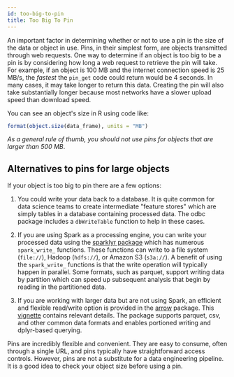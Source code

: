 ```yaml
---
id: too-big-to-pin
title: Too Big To Pin
---
```


An important factor in determining whether or not to use a pin is the size of the data or object in use. Pins, in their simplest form, are objects transmitted through web requests. One way to determine if an object is too big to be a pin is by considering how long a web request to retrieve the pin will take. For example, if an object is 100 MB and the internet connection speed is 25 MB/s, the *fastest* the `pin_get` code could return would be 4 seconds. In many cases, it may take longer to return this data. Creating the pin will also take substantially longer because most networks have a slower upload speed than download speed.

You can see an object's size in R using code like:

```r
format(object.size(data_frame), units = "MB")
```

*As a general rule of thumb, you should not use pins for objects that are larger than 500 MB*.

## Alternatives to pins for large objects

If your object is too big to pin there are a few options:

1. You could write your data back to a database. It is quite common for data science teams to create intermediate "feature stores" which are simply tables in a database containing processed data. The odbc package includes a `dbWriteTable` function to help in these cases.

2. If you are using Spark as a processing engine, you can write your processed data using the [sparklyr package](https://spark.rstudio.com/reference/) which has numerous `spark_write_` functions. These functions can write to a file system (`file://`), Hadoop (`hdfs://`), or Amazon S3 (`s3a://`). A benefit of using the `spark_write_` functions is that the write operation will typically happen in parallel. Some formats, such as parquet, support writing data by partition which can speed up subsequent analysis that begin by reading in the partitioned data.

3. If you are working with larger data but are not using Spark, an efficient and flexible read/write option is provided in the [arrow](https://arrow.apache.org/docs/r/index.html) package. This [vignette](https://arrow.apache.org/docs/r/articles/dataset.html) contains relevant details. The package supports parquet, csv, and other common data formats and enables portioned writing and dplyr-based querying.

Pins are incredibly flexible and convenient. They are easy to consume, often through a single URL, and pins typically have straightforward access controls. However, pins are not a substitute for a data engineering pipeline. It is a good idea to check your object size before using a pin.

